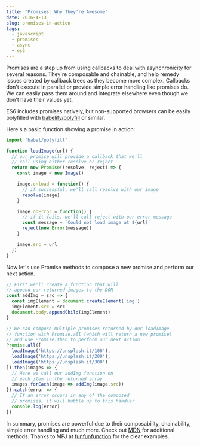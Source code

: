 ```yaml
---
title: "Promises: Why They're Awesome"
date: 2016-4-13
slug: promises-in-action
tags:
  - javascript
  - promises
  - async
  - es6
---
```


Promises are a step up from using callbacks to deal with asynchronicity for several reasons. They're composable and chainable, and help remedy issues created by callback trees as they become more complex. Callbacks don't execute in parallel or provide simple error handling like promises do. We can easily pass them around and integrate elsewhere even though we don't have their values yet.

ES6 includes promises natively, but non-supported browsers can be easily polyfilled with [babelify/polyfill](https://www.npmjs.com/package/babelify-es6-polyfill) or similar.

Here's a basic function showing a promise in action:

```javascript
import 'babel/polyfill'

function loadImage(url) {
  // our promise will provide a callback that we'll
  // call using either resolve or reject
  return new Promise((resolve, reject) => {
    const image = new Image()

    image.onload = function() {
      // if successful, we'll call resolve with our image
      resolve(image)
    }

    image.onError = function() {
      // if it fails, we'll call reject with our error message
      const message = `Could not load image at ${url}`
      reject(new Error(message))
    }

    image.src = url
  })
}
```

Now let's use Promise methods to compose a new promise and perform our next action.
```javascript
// First we'll create a function that will
// append our returned images to the DOM
const addImg = src => {
  const imgElement = document.createElement('img')
  imgElement.src = src
  document.body.appendChild(imgElement)
}

// We can compose multiple promises returned by our loadImage
// function with Promise.all (which will return a new promise)
// and use Promise.then to perform our next action
Promise.all([
  loadImage('https://unsplash.it/100'),
  loadImage('https://unsplash.it/200'),
  loadImage('https://unsplash.it/300')
]).then(images => {
  // Here we call our addImg function on
  // each item in the returned array
  images.forEach(image => addImg(image.src))
}).catch(error => {
  // If an error occurs in any of the composed
  // promises, it will bubble up to this handler
  console.log(error)
})
```

In summary, promises are powerful due to their composability, chainability, simple error handling and much more. Check out [MDN](https://developer.mozilla.org/en-US/docs/Web/JavaScript/Reference/Global_Objects/Promise) for additional methods. Thanks to MPJ at [funfunfunction](https://www.youtube.com/channel/UCO1cgjhGzsSYb1rsB4bFe4Q) for the clear examples.
